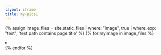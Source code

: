 ```yaml
---
layout: iframe
title: my-pics1
---
```

{% assign image_files = site.static_files | where: "image", true | where_exp: "test", 'test.path contains page.title' %}
{% for myimage in image_files %}
    <li data-src="{{ myimage.path }}"></li>
{% endfor %}
